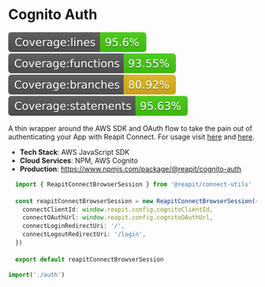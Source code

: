 # Cognito Auth

![lines](./src/tests/badges/badge-lines.svg) ![functions](./src/tests/badges/badge-functions.svg) ![branches](./src/tests/badges/badge-branches.svg) ![statements](./src/tests/badges/badge-statements.svg)

A thin wrapper around the AWS SDK and OAuth flow to take the pain out of authenticating your App with Reapit Connect. For usage visit [here](https://foundations-documentation.reapit.cloud/api/web#cognito-auth) and [here](https://foundations-documentation.reapit.cloud/open-source/packages#cognito-auth).

- **Tech Stack**: AWS JavaScript SDK
- **Cloud Services**: NPM, AWS Cognito
- **Production**: https://www.npmjs.com/package/@reapit/cognito-auth

```ts
  import { ReapitConnectBrowserSession } from '@reapit/connect-utils'

  const reapitConnectBrowserSession = new ReapitConnectBrowserSession({
    connectClientId: window.reapit.config.cognitoClientId,
    connectOAuthUrl: window.reapit.config.cognitoOAuthUrl,
    connectLoginRedirectUri: '/',
    connectLogoutRedirectUri: '/login',
  })

  export default reapitConnectBrowserSession
```

```ts
import('./auth')
```
